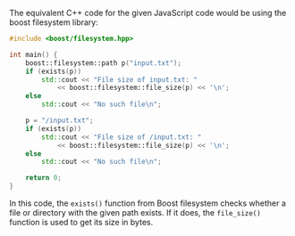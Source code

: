 The equivalent C++ code for the given JavaScript code would be using the boost filesystem library:

```C++
#include <boost/filesystem.hpp>

int main() {
    boost::filesystem::path p("input.txt");
    if (exists(p))
        std::cout << "File size of input.txt: " 
            << boost::filesystem::file_size(p) << '\n';
    else
        std::cout << "No such file\n";

    p = "/input.txt";
    if (exists(p))
        std::cout << "File size of /input.txt: " 
            << boost::filesystem::file_size(p) << '\n';
    else
        std::cout << "No such file\n";

    return 0;
}
```

In this code, the `exists()` function from Boost filesystem checks whether a file or directory with the given path exists. If it does, the `file_size()` function is used to get its size in bytes.
